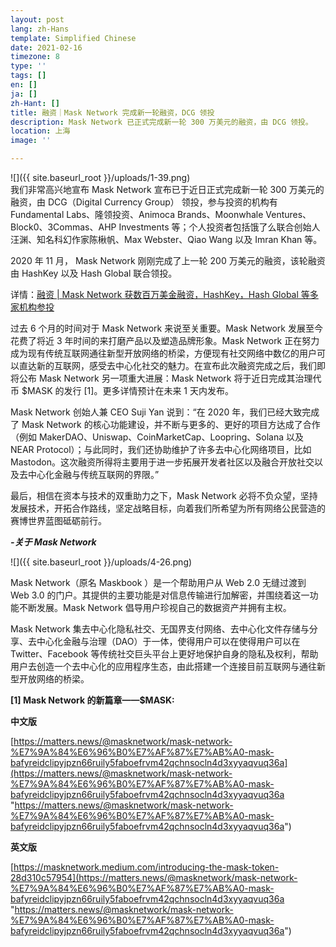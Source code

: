 ```yaml
---
layout: post
lang: zh-Hans
template: Simplified Chinese
date: 2021-02-16
timezone: 8
type: ''
tags: []
en: []
ja: []
zh-Hant: []
title: 融资｜Mask Network 完成新一轮融资，DCG 领投
description: Mask Network 已正式完成新一轮 300 万美元的融资，由 DCG 领投。
location: 上海
image: ''

---
```

![]({{ site.baseurl_root }}/uploads/1-39.png)  
我们非常高兴地宣布 Mask Network 宣布已于近日正式完成新一轮 300 万美元的融资，由 DCG（Digital Currency Group） 领投，参与投资的机构有 Fundamental Labs、隆领投资、Animoca Brands、Moonwhale Ventures、Block0、3Commas、AHP Investments 等；个人投资者包括饿了么联合创始人汪渊、知名科幻作家陈楸帆、Max Webster、Qiao Wang 以及 Imran Khan 等。

2020 年 11 月， Mask Network 刚刚完成了上一轮 200 万美元的融资，该轮融资由 HashKey 以及 Hash Global 联合领投。

详情：[融资 | Mask Network 获数百万美金融资，HashKey，Hash Global 等多家机构参投](http://mp.weixin.qq.com/s?__biz=MzU4OTkwNDYzMw==&mid=2247486809&idx=2&sn=32b99e734fa4c57c8ab54f4e8598a166&chksm=fdc722cfcab0abd99878d3c9811537b8e656fff1380c3f458d1eb3bad643cf1e30f0f875f333&scene=21#wechat_redirect)

过去 6 个月的时间对于 Mask Network 来说至关重要。Mask Network 发展至今花费了将近 3 年时间的来打磨产品以及塑造品牌形象。Mask Network 正在努力成为现有传统互联网通往新型开放网络的桥梁，方便现有社交网络中数亿的用户可以直达新的互联网，感受去中心化社交的魅力。在宣布此次融资完成之后，我们即将公布 Mask Network 另一项重大进展：Mask Network 将于近日完成其治理代币 $MASK 的发行 \[1\]。更多详情预计在未来 1 天内发布。

Mask Network 创始人兼 CEO Suji Yan 说到：“在 2020 年，我们已经大致完成了 Mask Network 的核心功能建设，并不断与更多的、更好的项目方达成了合作（例如 MakerDAO、Uniswap、CoinMarketCap、Loopring、Solana 以及 NEAR Protocol）；与此同时，我们还协助维护了许多去中心化网络项目，比如 Mastodon。这次融资所得将主要用于进一步拓展开发者社区以及融合开放社交以及去中心化金融与传统互联网的界限。”

最后，相信在资本与技术的双重助力之下，Mask Network 必将不负众望，坚持发展技术，开拓合作路线，坚定战略目标，向着我们所希望为所有网络公民营造的赛博世界蓝图砥砺前行。

**_-关于 Mask Network_**

![]({{ site.baseurl_root }}/uploads/4-26.png)

Mask Network（原名 Maskbook ）是一个帮助用户从 Web 2.0 无缝过渡到 Web 3.0 的门户。其提供的主要功能是对信息传输进行加解密，并围绕着这一功能不断发展。Mask Network 倡导用户珍视自己的数据资产并拥有主权。

Mask Network 集去中心化隐私社交、无国界支付网络、去中心化文件存储与分享、去中心化金融与治理（DAO）于一体，使得用户可以在使得用户可以在 Twitter、Facebook 等传统社交巨头平台上更好地保护自身的隐私及权利，帮助用户去创造一个去中心化的应用程序生态，由此搭建一个连接目前互联网与通往新型开放网络的桥梁。

**\[1\] Mask Network 的新篇章——$MASK:**

**中文版** 

[https://matters.news/@masknetwork/mask-network-%E7%9A%84%E6%96%B0%E7%AF%87%E7%AB%A0-mask-bafyreidclipyjpzn66ruily5faboefrvm42qchnsocln4d3xyyaqvuq36a](https://matters.news/@masknetwork/mask-network-%E7%9A%84%E6%96%B0%E7%AF%87%E7%AB%A0-mask-bafyreidclipyjpzn66ruily5faboefrvm42qchnsocln4d3xyyaqvuq36a "https://matters.news/@masknetwork/mask-network-%E7%9A%84%E6%96%B0%E7%AF%87%E7%AB%A0-mask-bafyreidclipyjpzn66ruily5faboefrvm42qchnsocln4d3xyyaqvuq36a")

**英文版**

[https://masknetwork.medium.com/introducing-the-mask-token-28d310c57954](https://matters.news/@masknetwork/mask-network-%E7%9A%84%E6%96%B0%E7%AF%87%E7%AB%A0-mask-bafyreidclipyjpzn66ruily5faboefrvm42qchnsocln4d3xyyaqvuq36a "https://matters.news/@masknetwork/mask-network-%E7%9A%84%E6%96%B0%E7%AF%87%E7%AB%A0-mask-bafyreidclipyjpzn66ruily5faboefrvm42qchnsocln4d3xyyaqvuq36a")